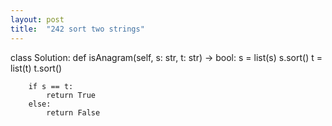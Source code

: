 ```yaml
---
layout: post
title:  "242 sort two strings"
---
```


class Solution:
    def isAnagram(self, s: str, t: str) -> bool:
        s = list(s)
        s.sort()
        t = list(t)
        t.sort()
        
        if s == t:
            return True
        else:
            return False